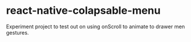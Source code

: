# react-native-colapsable-menu

Experiment project to test out on using onScroll to animate to drawer men gestures.

